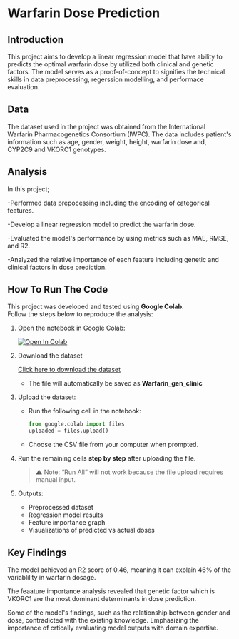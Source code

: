 # Warfarin Dose Prediction

## Introduction
This project aims to develop a linear regression model that have ability to predicts the optimal warfarin dose by utilized both clinical and genetic factors. The model serves as a proof-of-concept to signifies the technical skills in data preprocessing, regerssion modelling, and performace evaluation.

## Data
The dataset used in the project was obtained from the International Warfarin Pharmacogenetics Consortium (IWPC). The data includes patient's information such as age, gender, weight, height, warfarin dose and, CYP2C9 and VKORC1 genotypes.

## Analysis
In this project;

-Performed data prepocessing including the encoding of categorical features.

-Develop a linear regression model to predict the warfarin dose.

-Evaluated the model's performance by using metrics such as MAE, RMSE, and R2.

-Analyzed the relative importance of each feature including genetic and clinical factors in dose prediction.

## How To Run The Code

This project was developed and tested using **Google Colab**.  
Follow the steps below to reproduce the analysis:

1. Open the notebook in Google Colab:
 
   [![Open In Colab](https://colab.research.google.com/assets/colab-badge.svg)](https://colab.research.google.com/github/FarahYusri12/Warfarin-Dose-Prediction/blob/main/Warfarin_dosing(ML).ipynb)


2. Download the dataset
   
   [Click here to download the dataset](https://github.com/FarahYusri12/Warfarin-Dose-Prediction/blob/main/Warfarin_gen_clinic.csv?raw=true&download=1)

   - The file will automatically be saved as **Warfarin_gen_clinic**
4. Upload the dataset:
   - Run the following cell in the notebook:
     ```python
     from google.colab import files
     uploaded = files.upload()
     ```
   - Choose the CSV file from your computer when prompted.

5. Run the remaining cells **step by step** after uploading the file.
   > ⚠️ Note: “Run All” will not work because the file upload requires manual input.

6. Outputs:
   - Preprocessed dataset
   - Regression model results
   - Feature importance graph
   - Visualizations of predicted vs actual doses


## Key Findings
The model achieved an R2 score of 0.46, meaning it can explain 46% of the variablility in warfarin dosage.

The feaature importance analysis revealed that genetic factor which is VKORC1 are the most dominant determinants in dose prediction.

Some of the model's findings, such as the relationship between gender and dose, contradicted with the existing knowledge. Emphasizing the importance of crtically evaluating model outputs with domain expertise.
